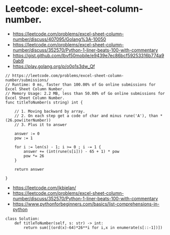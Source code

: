 # Leetcode: excel-sheet-column-number.

- https://leetcode.com/problems/excel-sheet-column-number/discuss/407095/Golang%3A-10050
- https://leetcode.com/problems/excel-sheet-column-number/discuss/352570/Python-1-liner-beats-100-with-commentary
- https://gist.github.com/lbvf50mobile/e9439e7ec86bcf59253316b774a90ab9
- https://play.golang.org/p/o0q1s3dw_Qf

```
// https://leetcode.com/problems/excel-sheet-column-number/submissions/
// Runtime: 0 ms, faster than 100.00% of Go online submissions for Excel Sheet Column Number.
// Memory Usage: 2.2 MB, less than 50.00% of Go online submissions for Excel Sheet Column Number.
func titleToNumber(s string) int {
    
    // 1. Moving backward by array.
    // 2. On each step get a code of char and minus rune('A'), than * (26.pow(iterNumber))
    // 3. Plus it to answer
    
    answer := 0
    pow := 1
    
    for i := len(s) - 1; i >= 0 ; i -= 1 {
        answer += (int(rune(s[i])) - 65 + 1) * pow
        pow *= 26
    }
    
    return answer
    
}
```
- https://leetcode.com/jkbielan/
- https://leetcode.com/problems/excel-sheet-column-number/discuss/352570/Python-1-liner-beats-100-with-commentary
- https://www.pythonforbeginners.com/basics/list-comprehensions-in-python

```
class Solution:
    def titleToNumber(self, s: str) -> int:
        return sum([(ord(x)-64)*26**i for i,x in enumerate(s[::-1])])
```        

